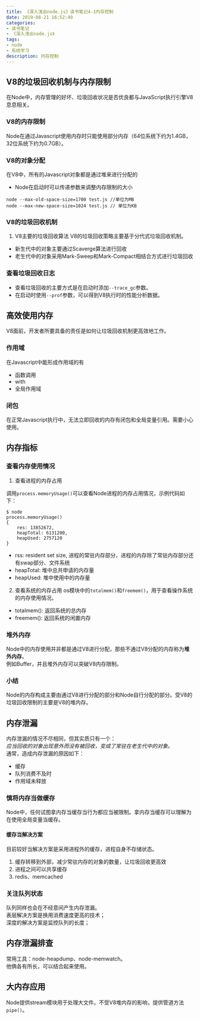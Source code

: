 ```yaml
---
title: 《深入浅出node.js》读书笔记4-1内存控制
date: 2019-08-21 16:52:49
categories:
- 读书笔记
- 《深入浅出node.js》
tags:
- node
- 系统学习
description: 内存控制
---
```


## V8的垃圾回收机制与内存限制
在Node中，内存管理的好坏、垃圾回收状况是否优良都与JavaScript执行引擎V8息息相关。    

### V8的内存限制
Node在通过Javascript使用内存时只能使用部分内存（64位系统下约为1.4GB，32位系统下约为0.7GB）。

### V8的对象分配
在V8中，所有的Javascript对象都是通过堆来进行分配的
- Node在启动时可以传递参数来调整内存限制的大小
```
node --max-old-space-size=1700 test.js //单位为MB
node --max-new-space-size=1024 test.js // 单位为KB
```

### V8的垃圾回收机制
1. V8主要的垃圾回收算法
V8的垃圾回收策略主要基于分代式垃圾回收机制。
- 新生代中的对象主要通过Scaverge算法进行回收
- 老生代中的对象采用Mark-Sweep和Mark-Compact相结合方式进行垃圾回收

### 查看垃圾回收日志
- 查看垃圾回收的主要方式是在启动时添加`--trace_gc`参数。      
- 在启动时使用`--prof`参数，可以得到V8执行时的性能分析数据。  

## 高效使用内存
V8面前，开发者所要具备的责任是如何让垃圾回收机制更高效地工作。

### 作用域
在Javascript中能形成作用域的有
- 函数调用
- with
- 全局作用域

### 闭包
在正常Javascript执行中，无法立即回收的内存有闭包和全局变量引用。需要小心使用。

## 内存指标
### 查看内存使用情况
1. 查看进程的内存占用

调用`process.memoryUsage()`可以查看Node进程的内存占用情况，示例代码如下：
```
$ node 
process.memoryUsage()
{
    res: 13852672,
    heapTotal: 6131200,
    heapUsed: 2757120
}
```
- rss: resident set size, 进程的常驻内存部分，进程的内存除了常驻内存部分还有swap部分、文件系统
- heapTotal: 堆中总共申请的内存量
- heapUsed: 堆中使用中的内存量

2. 查看系统的内存占用
os模块中的`totalmem()`和`freemem()`，用于查看操作系统的内存使用情况。
- totalmem(): 返回系统的总内存
- freemem(): 返回系统的闲置内存 

### 堆外内存
Node中的内存使用并非都是通过V8进行分配，那些不通过V8分配的内存称为**堆外内存**。    
例如Buffer，并且堆外内存可以突破V8内存限制。

### 小结
Node的内存构成主要由通过V8进行分配的部分和Node自行分配的部分。受V8的垃圾回收限制的主要是V8的堆内存。

## 内存泄漏
内存泄漏的情况不尽相同，但其实质只有一个：  
*应当回收的对象出现意外而没有被回收，变成了常驻在老生代中的对象。*      
通常，造成内存泄漏的原因如下：
- 缓存
- 队列消费不及时
- 作用域未释放

### 慎将内存当做缓存
Node中，任何试图拿内存当缓存当行为都应当被限制。拿内存当缓存可以理解为在使用全局变量当缓存。
#### 缓存当解决方案
目前较好当解决方案是采用进程外的缓存，进程自身不存储状态。
1. 缓存转移到外部，减少常驻内存的对象的数量，让垃圾回收更高效
2. 进程之间可以共享缓存
3. redis、memcached

### 关注队列状态
队列同样也会在不经意间产生内存泄漏。    
表层解决方案是换用消费速度更高的技术；      
深度的解决方案是监控队列的长度；

## 内存泄漏排查
常用工具：node-heapdump、node-memwatch。        
他俩各有所长，可以结合起来使用。    

## 大内存应用
Node提供stream模块用于处理大文件。不受V8堆内存的影响，提供管道方法`pipe()`。

